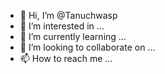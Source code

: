 - 👋 Hi, I’m @Tanuchwasp
- 👀 I’m interested in ...
- 🌱 I’m currently learning ...
- 💞️ I’m looking to collaborate on ...
- 📫 How to reach me ...

<!---
Tanuchwasp/Tanuchwasp is a ✨ special ✨ repository because its `README.md` (this file) appears on your GitHub profile.
You can click the Preview link to take a look at your changes.
--->

